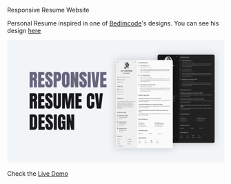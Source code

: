 Responsive Resume Website

Personal Resume inspired in one of [Bedimcode](https://www.youtube.com/c/Bedimcode)'s designs. You can see his design [here](https://www.youtube.com/watch?v=oYjseP_Qhv4&t=171s)

![Resume cv](/preview.png)

Check the [Live Demo](https://facundo-martin.github.io/personal-resume/)

